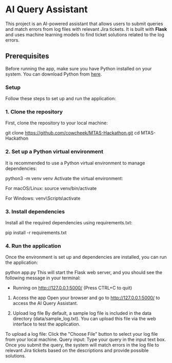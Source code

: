 # AI Query Assistant

This project is an AI-powered assistant that allows users to submit queries and match errors from log files with relevant Jira tickets. It is built with **Flask** and uses machine learning models to find ticket solutions related to the log errors.

## Prerequisites

Before running the app, make sure you have Python installed on your system. You can download Python from [here](https://www.python.org/downloads/).

### Setup

Follow these steps to set up and run the application:

### 1. Clone the repository

First, clone the  repository to your local machine:

git clone https://github.com/cowcheek/MTAS-Hackathon.git
cd MTAS-Hackathon

### 2. Set up a Python virtual environment
It is recommended to use a Python virtual environment to manage dependencies:

python3 -m venv venv
Activate the virtual environment:

For macOS/Linux:
source venv/bin/activate

For Windows:
venv\Scripts\activate

### 3. Install dependencies
Install all the required dependencies using requirements.txt:


pip install -r requirements.txt

### 4. Run the application
Once the environment is set up and dependencies are installed, you can run the application:


python app.py
This will start the Flask web server, and you should see the following message in your terminal:


 * Running on http://127.0.0.1:5000/ (Press CTRL+C to quit)
1. Access the app
Open your browser and go to http://127.0.0.1:5000/ to access the AI Query Assistant.

2. Upload log file
By default, a sample log file is included in the data directory (data/sample_log.txt). You can upload this file via the web interface to test the application.

To upload a log file: Click the "Choose File" button to select your log file from your local machine.
Query input: Type your query in the input text box.
Once you submit the query, the system will match errors in the log file to relevant Jira tickets based on the descriptions and provide possible solutions.